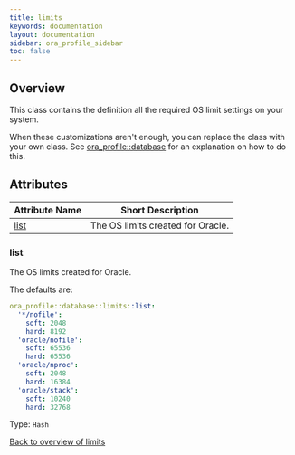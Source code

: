 ```yaml
---
title: limits
keywords: documentation
layout: documentation
sidebar: ora_profile_sidebar
toc: false
---
```

## Overview

This class contains the definition all the required OS limit settings on your system.

When these customizations aren't enough, you can replace the class with your own class. See [ora_profile::database](./database.html) for an explanation on how to do this.




## Attributes



Attribute Name       | Short Description                 |
-------------------- | --------------------------------- |
[list](#limits_list) | The OS limits created for Oracle. |




### list<a name='limits_list'>

The OS limits created for Oracle.

The defaults are:

```yaml
ora_profile::database::limits::list:
  '*/nofile':
    soft: 2048
    hard: 8192
  'oracle/nofile':
    soft: 65536
    hard: 65536
  'oracle/nproc':
    soft: 2048
    hard: 16384
  'oracle/stack':
    soft: 10240
    hard: 32768
```
Type: `Hash`


[Back to overview of limits](#attributes)
